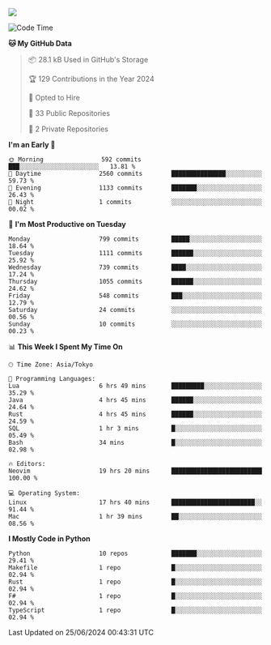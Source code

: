 ![](https://komarev.com/ghpvc/?username=kitagawa-hr)

<!--START_SECTION:waka-->
![Code Time](http://img.shields.io/badge/Code%20Time-891%20hrs%2041%20mins-blue)

**🐱 My GitHub Data** 

> 📦 28.1 kB Used in GitHub's Storage 
 > 
> 🏆 129 Contributions in the Year 2024
 > 
> 💼 Opted to Hire
 > 
> 📜 33 Public Repositories 
 > 
> 🔑 2 Private Repositories 
 > 
**I'm an Early 🐤** 

```text
🌞 Morning                592 commits         ███░░░░░░░░░░░░░░░░░░░░░░   13.81 % 
🌆 Daytime                2560 commits        ███████████████░░░░░░░░░░   59.73 % 
🌃 Evening                1133 commits        ███████░░░░░░░░░░░░░░░░░░   26.43 % 
🌙 Night                  1 commits           ░░░░░░░░░░░░░░░░░░░░░░░░░   00.02 % 
```
📅 **I'm Most Productive on Tuesday** 

```text
Monday                   799 commits         █████░░░░░░░░░░░░░░░░░░░░   18.64 % 
Tuesday                  1111 commits        ██████░░░░░░░░░░░░░░░░░░░   25.92 % 
Wednesday                739 commits         ████░░░░░░░░░░░░░░░░░░░░░   17.24 % 
Thursday                 1055 commits        ██████░░░░░░░░░░░░░░░░░░░   24.62 % 
Friday                   548 commits         ███░░░░░░░░░░░░░░░░░░░░░░   12.79 % 
Saturday                 24 commits          ░░░░░░░░░░░░░░░░░░░░░░░░░   00.56 % 
Sunday                   10 commits          ░░░░░░░░░░░░░░░░░░░░░░░░░   00.23 % 
```


📊 **This Week I Spent My Time On** 

```text
🕑︎ Time Zone: Asia/Tokyo

💬 Programming Languages: 
Lua                      6 hrs 49 mins       █████████░░░░░░░░░░░░░░░░   35.29 % 
Java                     4 hrs 45 mins       ██████░░░░░░░░░░░░░░░░░░░   24.64 % 
Rust                     4 hrs 45 mins       ██████░░░░░░░░░░░░░░░░░░░   24.59 % 
SQL                      1 hr 3 mins         █░░░░░░░░░░░░░░░░░░░░░░░░   05.49 % 
Bash                     34 mins             █░░░░░░░░░░░░░░░░░░░░░░░░   02.98 % 

🔥 Editors: 
Neovim                   19 hrs 20 mins      █████████████████████████   100.00 % 

💻 Operating System: 
Linux                    17 hrs 40 mins      ███████████████████████░░   91.44 % 
Mac                      1 hr 39 mins        ██░░░░░░░░░░░░░░░░░░░░░░░   08.56 % 
```

**I Mostly Code in Python** 

```text
Python                   10 repos            ███████░░░░░░░░░░░░░░░░░░   29.41 % 
Makefile                 1 repo              █░░░░░░░░░░░░░░░░░░░░░░░░   02.94 % 
Rust                     1 repo              █░░░░░░░░░░░░░░░░░░░░░░░░   02.94 % 
F#                       1 repo              █░░░░░░░░░░░░░░░░░░░░░░░░   02.94 % 
TypeScript               1 repo              █░░░░░░░░░░░░░░░░░░░░░░░░   02.94 % 
```




 Last Updated on 25/06/2024 00:43:31 UTC
<!--END_SECTION:waka-->
